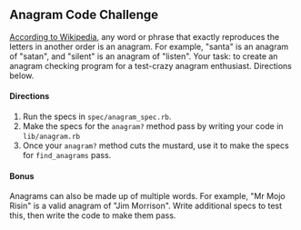 ## Anagram Code Challenge

[According to Wikipedia](http://en.wikipedia.org/wiki/Anagram), any word or phrase that exactly reproduces the letters in another order is an anagram. For example, "santa" is an anagram of "satan", and "silent" is an anagram of "listen". Your task: to create an anagram checking program for a test-crazy anagram enthusiast. Directions below.

#### Directions

1. Run the specs in `spec/anagram_spec.rb`.
1. Make the specs for the `anagram?` method pass by writing your code in `lib/anagram.rb`
1. Once your `anagram?` method cuts the mustard, use it to make the specs for `find_anagrams` pass.

#### Bonus

Anagrams can also be made up of multiple words. For example, "Mr Mojo Risin" is a valid anagram of "Jim Morrison". Write additional specs to test this, then write the code to make them pass.
